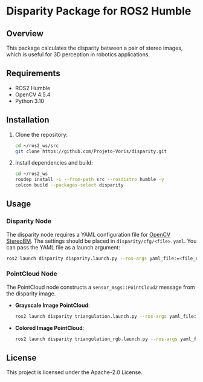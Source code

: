 # Disparity Package for ROS2 Humble

## Overview
This package calculates the disparity between a pair of stereo images, which is useful for 3D perception in robotics applications.

## Requirements
- ROS2 Humble
- OpenCV 4.5.4
- Python 3.10

## Installation
1. Clone the repository:
   ```bash
   cd ~/ros2_ws/src
   git clone https://github.com/Projeto-Voris/disparity.git
   ```
2. Install dependencies and build:
   ```bash
   cd ~/ros2_ws
   rosdep install -i --from-path src --rosdistro humble -y
   colcon build --packages-select disparity
   ```

## Usage

### Disparity Node
The disparity node requires a YAML configuration file for [OpenCV StereoBM](https://docs.opencv.org/3.4/d9/dba/classcv_1_1StereoBM.html). The settings should be placed in `disparity/cfg/<file>.yaml`. You can pass the YAML file as a launch argument:

```bash
ros2 launch disparity disparity.launch.py --ros-args yaml_file:=<file_name> left_image:=<left_img_topic> right_image:=<right_img_topic>
```

### PointCloud Node
The PointCloud node constructs a `sensor_msgs::PointCloud2` message from the disparity image.

- **Grayscale Image PointCloud**:
   ```bash
   ros2 launch disparity triangulation.launch.py --ros-args yaml_file:=<file_name> disparity:=<disparity_img_topic>
   ```
- **Colored Image PointCloud**:
   ```bash
   ros2 launch disparity triangulation_rgb.launch.py --ros-args yaml_file:=<file_name> disparity:=<disparity_img_topic> left_image:=<left_img_topic>
   ```

## License
This project is licensed under the Apache-2.0 License.
